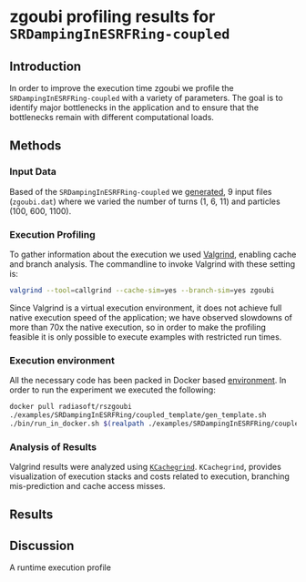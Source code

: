 # zgoubi profiling results for `SRDampingInESRFRing-coupled`

## Introduction

In order to improve the execution time zgoubi we profile the `SRDampingInESRFRing-coupled` with a variety of parameters. The goal is to identify major bottlenecks in the application and to ensure that the bottlenecks remain with different computational loads.

## Methods

### Input Data

Based of the `SRDampingInESRFRing-coupled` we [generated](../../examples/SRDampingInESRFRing/coupled_template), 9 input files (`zgoubi.dat`) where we varied the number of turns (1, 6, 11) and particles (100, 600, 1100).

### Execution Profiling

To gather information about the execution we used [Valgrind](http://www.valgrind.org), enabling cache and branch analysis. The commandline to invoke Valgrind with these setting is:

```sh
valgrind --tool=callgrind --cache-sim=yes --branch-sim=yes zgoubi
```

Since Valgrind is a virtual execution environment, it does not achieve full native execution speed of the application; we have observed slowdowns of more than 70x the native execution, so in order to make the profiling feasible it is only possible to execute examples with restricted run times.

### Execution environment

All the necessary code has been packed in Docker based [environment](../../container-conf). In order to run the experiment we executed the following:

```sh
docker pull radiasoft/rszgoubi
./examples/SRDampingInESRFRing/coupled_template/gen_template.sh
./bin/run_in_docker.sh $(realpath ./examples/SRDampingInESRFRing/coupled_template) /tmp/run-2017-03-17T22_17_00+00_00 valgrind --tool=callgrind --cache-sim=yes --branch-sim=yes zgoubi

```

### Analysis of Results

Valgrind results were analyzed using [`KCachegrind`](https://kcachegrind.github.io/html/Home.html). `KCachegrind`, provides visualization of execution stacks and costs related to execution, branching mis-prediction and cache access misses. 

## Results

## Discussion

A runtime execution profile 